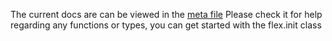 The current docs are can be viewed in the [meta file](lua/flex-stats/meta.lua)
Please check it for help regarding any functions or types, you can get started with the flex.init class
